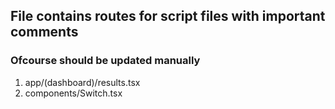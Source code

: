 ## File contains routes for script files with important comments

### Ofcourse should be updated manually

1. app/(dashboard)/results.tsx
2. components/Switch.tsx
